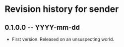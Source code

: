 # Revision history for sender

## 0.1.0.0 -- YYYY-mm-dd

* First version. Released on an unsuspecting world.
